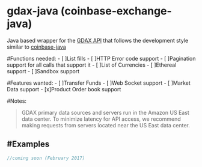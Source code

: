 # gdax-java (coinbase-exchange-java)
Java based wrapper for the [GDAX API](https://docs.gdax.com/#introduction) that follows the development style similar to [coinbase-java](https://github.com/coinbase/coinbase-java)

#Functions needed:
    - [ ]List fills
    - [ ]HTTP Error code support
    - [ ]Pagination support for all calls that support it
    - [ ]List of Currencies
    - [ ]Ethereal support
    - [ ]Sandbox support
    
#Features wanted:
    - [ ]Transfer Funds
    - [ ]Web Socket support
    - [ ]Market Data support
    - [x]Product Order book support

#Notes:
>GDAX primary data sources and servers run in the Amazon US East data center. To minimize latency for API access, we recommend making requests from servers located near the US East data center.

#Examples
--------
```java
//coming soon (February 2017)


